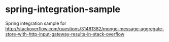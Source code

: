 # spring-integration-sample
Spring integration sample for http://stackoverflow.com/questions/31481382/mongo-message-aggregate-store-with-http-input-gateway-results-in-stack-overflow
